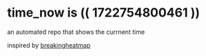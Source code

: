 # time_now is (( 1722754800461 ))

an automated repo that shows the currnent time

inspired by [breakingheatmap](https://github.com/breakingheatmap/breakingheatmap)